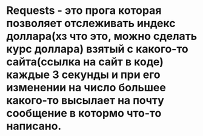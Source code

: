 # Requests - это прога которая позволяет отслеживать индекс доллара(хз что это, можно сделать курс доллара) взятый с какого-то сайта(ссылка на сайт в коде) каждые 3 секунды и при его изменении на число большее какого-то высылает на почту сообщение в котормо что-то написано.
